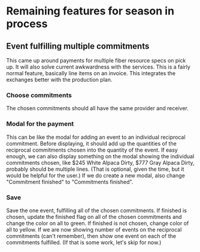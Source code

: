 # Remaining features for season in process

## Event fulfilling multiple commitments

This came up around payments for multiple fiber resource specs on pick up.  It will also solve current awkwardness with the services. This is a fairly normal feature, basically line items on an invoice.  This integrates the exchanges better with the production plan.

### Choose commitments

The chosen commitments should all have the same provider and receiver.

### Modal for the payment

This can be like the modal for adding an event to an individual reciprocal commitment.  Before displaying, it should add up the quantities of the reciprocal commitments chosen into the quantity of the event.  If easy enough, we can also display something on the modal showing the individual commitments chosen, like $245 White Alpaca Dirty, $777 Gray Alpaca Dirty, probably should be multiple lines. (That is optional, given the time, but it would be helpful for the user.)  If we do create a new modal, also change "Commitment finished" to "Commitments finished".

### Save

Save the one event, fulfilling all of the chosen commitments.  If finished is chosen, update the finished flag on all of the chosen commitments and change the color on all to green.  If finished is not chosen, change color of all to yellow.
If we are now showing number of events on the reciprocal commitments (can't remember), then show one event on each of the commitments fulfilled. (If that is some work, let's skip for now.)




